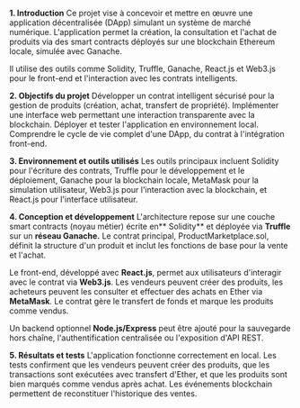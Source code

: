 **1. Introduction**
Ce projet vise à concevoir et mettre en œuvre une application décentralisée (DApp) simulant un système de marché numérique. L'application permet la création, la consultation et l'achat de produits via des smart contracts déployés sur une blockchain Ethereum locale, simulée avec Ganache.

Il utilise des outils comme Solidity, Truffle, Ganache, React.js et Web3.js pour le front-end et l'interaction avec les contrats intelligents.

**2. Objectifs du projet**
Développer un contrat intelligent sécurisé pour la gestion de produits (création, achat, transfert de propriété). Implémenter une interface web permettant une interaction transparente avec la blockchain. Déployer et tester l'application en environnement local. Comprendre le cycle de vie complet d'une DApp, du contrat à l'intégration front-end.

**3. Environnement et outils utilisés**
Les outils principaux incluent Solidity pour l'écriture des contrats, Truffle pour le développement et le déploiement, Ganache pour la blockchain locale, MetaMask pour la simulation utilisateur, Web3.js pour l'interaction avec la blockchain, et React.js pour l'interface utilisateur.

**4. Conception et développement**
L'architecture repose sur une couche smart contracts (noyau métier) écrite en** Solidity** et déployée via **Truffle** sur un **réseau Ganache.** Le contrat principal, ProductMarketplace.sol, définit la structure d'un produit et inclut les fonctions de base pour la vente et l'achat.

Le front-end, développé avec **React.js**, permet aux utilisateurs d'interagir avec le contrat via **Web3.js**. Les vendeurs peuvent créer des produits, les acheteurs peuvent les consulter et effectuer des achats en Ether via **MetaMask**. Le contrat gère le transfert de fonds et marque les produits comme vendus.

Un backend optionnel **Node.js/Express** peut être ajouté pour la sauvegarde hors chaîne, l'authentification centralisée ou l'exposition d'API REST.

**5. Résultats et tests**
L'application fonctionne correctement en local. Les tests confirment que les vendeurs peuvent créer des produits, que les transactions sont exécutées avec transfert d'Ether, et que les produits sont bien marqués comme vendus après achat. Les événements blockchain permettent de reconstituer l'historique des ventes.

